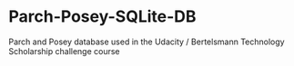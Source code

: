 # Parch-Posey-SQLite-DB
Parch and Posey database used in the Udacity / Bertelsmann Technology Scholarship challenge course
